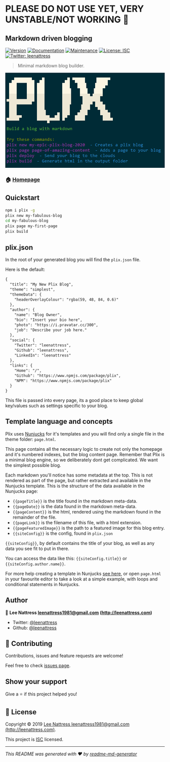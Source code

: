 # PLEASE DO NOT USE YET, VERY UNSTABLE/NOT WORKING 🍰
## Markdown driven blogging

[![Version](https://img.shields.io/npm/v/plix.svg)](https://www.npmjs.com/package/plix)
[![Documentation](https://img.shields.io/badge/documentation-yes-brightgreen.svg)](https://github.com/leenattress/plix#readme)
[![Maintenance](https://img.shields.io/badge/Maintained%3F-yes-green.svg)](https://github.com/leenattress/plix/graphs/commit-activity)
[![License: ISC](https://img.shields.io/github/license/leenattress/plix)](https://github.com/leenattress/plix/blob/master/LICENSE)
[![Twitter: leenattress](https://img.shields.io/twitter/follow/leenattress.svg?style=social)](https://twitter.com/leenattress)

> Minimal markdown blog builder.

![plix terminal header](images/plix_readme.PNG)


### 🏠 [Homepage](https://github.com/leenattress/plix)

## Quickstart

```sh
npm i plix -g
plix new my-fabulous-blog
cd my-fabulous-blog
plix page my-first-page
plix build
```

## plix.json

In the root of your generated blog you will find the `plix.json` file.

Here is the default:

```
{
  "title": "My New Plix Blog",
  "theme": "simplest",
  "themeData": {
    "headerOverlayColour": "rgba(59, 48, 84, 0.6)"
  },
  "author": {
    "name": "Blog Owner",
    "bio": "Insert your bio here",
    "photo": "https://i.pravatar.cc/300",
    "job": "Describe your job here."
  },
  "social": {
    "Twitter": "leenattress",
    "Github": "leenattress",
    "LinkedIn": "leenattress"
  },
  "links": {
    "Home": "/",
    "Github": "https://www.npmjs.com/package/plix",
    "NPM": "https://www.npmjs.com/package/plix"
  }
}
```

This file is passed into every page, its a good place to keep global key/values such as settings specific to your blog.

## Template language and concepts

Plix uses [Nunjucks](https://mozilla.github.io/nunjucks/) for it's templates and you will find only a single file in the theme folder: `page.html`.

This page contains all the necessary logic to create not only the homepage and it's numbered indexes, but the blog content page. Remember that Plix is a minimal blog engine, so we deliberately dont get complicated. We want the simplest possible blog.

Each markdown you'll notice has some metadata at the top. This is not rendered as part of the page, but rather extracted and available in the Nunjucks template. This is the structure of the data available in the Nunjucks page:

- `{{pageTitle}}` is the title found in the markdown meta-data.
- `{{pageDate}}` is the data found in the markdown meta-data.
- `{{pageContent}}` is the html, rendered using the markdown found in the remainder of the file.
- `{{pageLink}}` is the filename of this file, with a html extension.
- `{{pageFeaturedImage}}` is the path to a featured image for this blog entry.
- `{{siteConfig}}` is the config, found in `plix.json`

`{{siteConfig}}`, by default contains the title of your blog, as well as any data you see fit to put in there.

You can access the data like this: `{{siteConfig.title}}` or `{{siteConfig.author.name}}`.

For more help creating a template in Nunjucks [see here](https://mozilla.github.io/nunjucks/templating.html), or open `page.html` in your favourite editor to take a look at a simple example, with loops and conditional statements in Nunjucks.

## Author

👤 **Lee Nattress <leenattress1981@gmail.com> (http://leenattress.com)**

* Twitter: [@leenattress](https://twitter.com/leenattress)
* Github: [@leenattress](https://github.com/leenattress)

## 🤝 Contributing

Contributions, issues and feature requests are welcome!

Feel free to check [issues page](https://github.com/leenattress/plix/issues).

## Show your support

Give a ⭐️ if this project helped you!


## 📝 License

Copyright © 2019 [Lee Nattress <leenattress1981@gmail.com> (http://leenattress.com)](https://github.com/leenattress).

This project is [ISC](https://github.com/leenattress/plix/blob/master/LICENSE) licensed.

***
_This README was generated with ❤️ by [readme-md-generator](https://github.com/kefranabg/readme-md-generator)_

